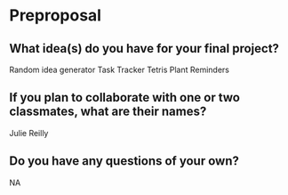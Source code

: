 # Preproposal

## What idea(s) do you have for your final project?

Random idea generator
Task Tracker
Tetris
Plant Reminders

## If you plan to collaborate with one or two classmates, what are their names?

Julie Reilly

## Do you have any questions of your own?

NA
